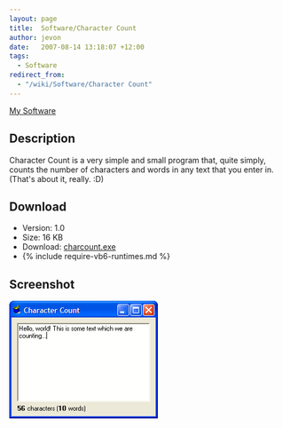 ```yaml
---
layout: page
title:  Software/Character Count
author: jevon
date:   2007-08-14 13:18:07 +12:00
tags:
  - Software
redirect_from:
  - "/wiki/Software/Character Count"
---
```


[My Software](../Software.md)

## Description
Character Count is a very simple and small program that, quite simply, counts the number of characters and words in any text that you enter in. (That's about it, really. :D)

## Download
- Version: 1.0
- Size: 16 KB
- Download: <a href="https://github.com/soundasleep/jevon.org/releases/download/old-files/charcount.exe">charcount.exe</a>
- {% include require-vb6-runtimes.md %}

## Screenshot
<img src="/img/screenshots/charcount.png" alt="Screenshot of Character Count software">
